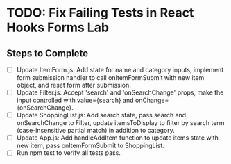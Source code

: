 # TODO: Fix Failing Tests in React Hooks Forms Lab

## Steps to Complete
- [ ] Update ItemForm.js: Add state for name and category inputs, implement form submission handler to call onItemFormSubmit with new item object, and reset form after submission.
- [ ] Update Filter.js: Accept 'search' and 'onSearchChange' props, make the input controlled with value={search} and onChange={onSearchChange}.
- [ ] Update ShoppingList.js: Add search state, pass search and onSearchChange to Filter, update itemsToDisplay to filter by search term (case-insensitive partial match) in addition to category.
- [ ] Update App.js: Add handleAddItem function to update items state with new item, pass onItemFormSubmit to ShoppingList.
- [ ] Run npm test to verify all tests pass.
